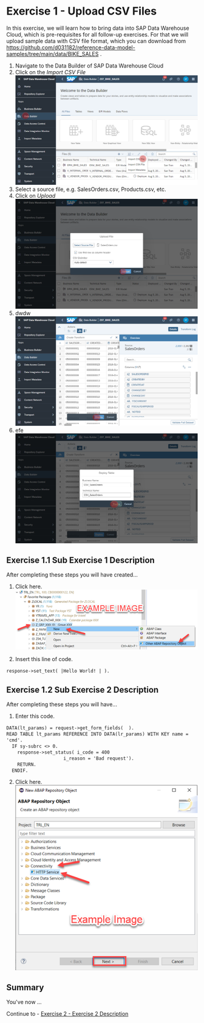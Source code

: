 # Exercise 1 - Upload CSV Files

In this exercise, we will learn how to bring data into SAP Data Warehouse Cloud, which is pre-requisites for all follow-up exercises. For that we will upload sample data with CSV file format, which you can download from https://github.com/d031182/reference-data-model-samples/tree/main/data/BIKE_SALES .

1. Navigate to the Data Builder of SAP Data Warehouse Cloud
2. Click on the <i>Import CSV File</i>
  ![Import CSV File](images/ImportCSVFile_2.png)
3. Select a source file, e.g. SalesOrders.csv, Products.csv, etc. 
4. Click on <i>Upload</i>
  ![Import CSV File](images/ImportCSVFile_3.png)
5. dwdw
  ![Import CSV File](images/ImportCSVFile_4.png)
6. efe
  ![Import CSV File](images/ImportCSVFile_5.png)

## Exercise 1.1 Sub Exercise 1 Description

After completing these steps you will have created...

1. Click here.
<br>![](/exercises/ex1/images/01_01_0010.png)

2.	Insert this line of code.
```abap
response->set_text( |Hello World! | ). 
```



## Exercise 1.2 Sub Exercise 2 Description

After completing these steps you will have...

1.	Enter this code.
```abap
DATA(lt_params) = request->get_form_fields(  ).
READ TABLE lt_params REFERENCE INTO DATA(lr_params) WITH KEY name = 'cmd'.
  IF sy-subrc <> 0.
    response->set_status( i_code = 400
                     i_reason = 'Bad request').
    RETURN.
  ENDIF.

```

2.	Click here.
<br>![](/exercises/ex1/images/01_02_0010.png)


## Summary

You've now ...

Continue to - [Exercise 2 - Exercise 2 Description](../ex2/README.md)

